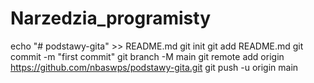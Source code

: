 # Narzedzia_programisty
echo "# podstawy-gita" >> README.md
git init
git add README.md
git commit -m "first commit"
git branch -M main
git remote add origin https://github.com/nbaswps/podstawy-gita.git
git push -u origin main
